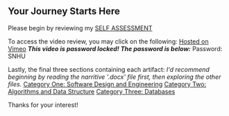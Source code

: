 ## Your Journey Starts Here

Please begin by reviewing my [SELF ASSESSMENT](https://github.com/dylansandersonsnhu/dylansandersonsnhu.github.io/blob/main/Self-Assessment.docx)

To access the video review, you may click on the following:
[Hosted on Vimeo](https://vimeo.com/538408418)
**_This video is password locked! The password is below:_**
Password:
SNHU

Lastly, the final three sections containing each artifact:
_I'd recommend beginning by reading the narritive '.docx' file first, then exploring the other files._
[Category One: Software Design and Engineering](https://github.com/dylansandersonsnhu/dylansandersonsnhu.github.io/tree/main/Software%20Design%20and%20Engineering)
[Category Two: Algorithms and Data Structure](https://github.com/dylansandersonsnhu/dylansandersonsnhu.github.io/tree/main/Algorithms%20and%20Data%20Structure)
[Category Three: Databases](https://github.com/dylansandersonsnhu/dylansandersonsnhu.github.io/tree/main/Databases)

Thanks for your interest!
